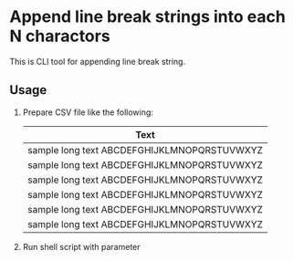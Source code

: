 # Append line break strings into each N charactors
This is CLI tool for appending line break string.

## Usage
1. Prepare CSV file like the following:

    | Text |
    | ---- |
    | sample long text ABCDEFGHIJKLMNOPQRSTUVWXYZ |
    | sample long text ABCDEFGHIJKLMNOPQRSTUVWXYZ |
    | sample long text ABCDEFGHIJKLMNOPQRSTUVWXYZ |
    | sample long text ABCDEFGHIJKLMNOPQRSTUVWXYZ |
    | sample long text ABCDEFGHIJKLMNOPQRSTUVWXYZ |
    | sample long text ABCDEFGHIJKLMNOPQRSTUVWXYZ |

1. Run shell script with parameter


